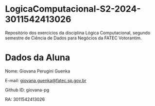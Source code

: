 # LogicaComputacional-S2-2024-3011542413026
Repositório dos exercícios da disciplina Lógica Computacional, segundo semestre de Ciência de Dados para Negócios da FATEC Votorantim.

# Dados da Aluna

Nome: Giovana Perugini Guenka

E-mail: giovana.guenka@fatec.sp.gov.br

Github ID: giovana-pg

RA: 3011542413026
